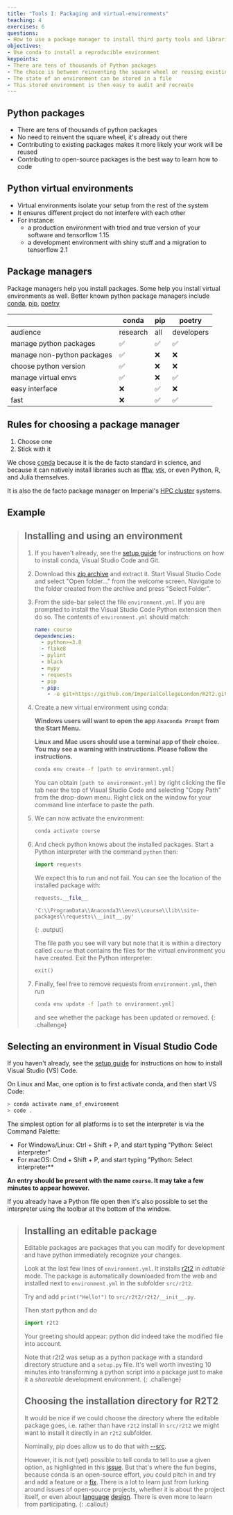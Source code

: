 ```yaml
---
title: "Tools I: Packaging and virtual-environments"
teaching: 4
exercises: 6
questions:
- How to use a package manager to install third party tools and libraries
objectives:
- Use conda to install a reproducible environment
keypoints:
- There are tens of thousands of Python packages
- The choice is between reinventing the square wheel or reusing existing work
- The state of an environment can be stored in a file
- This stored environment is then easy to audit and recreate
---
```


## Python packages

- There are tens of thousands of python packages
- No need to reinvent the square wheel, it's  already out there
- Contributing to existing packages makes it more likely your work will be
  reused
- Contributing to open-source packages is the best way to learn how to code

## Python virtual environments

- Virtual environments isolate your setup from the rest of the system
- It ensures different project do not interfere with each other
- For instance:
  - a production environment with tried and true version of your software and
    tensorflow 1.15
  - a development environment with shiny stuff and a migration to tensorflow 2.1

## Package managers

Package managers help you install packages. Some help you install virtual environments
as well. Better known python package managers include
[conda](https://docs.conda.io/en/latest/), [pip](https://pip.pypa.io/en/stable/),
[poetry](https://python-poetry.org/)

|                           | conda    | pip | poetry     |
|---------------------------|----------|-----|------------|
|audience                   | research | all | developers |
|manage python packages     | ✅       |  ✅ | ✅         |
|manage non-python packages | ✅       | ❌  | ❌         |
|choose python version      | ✅       | ❌  | ❌         |
|manage virtual envs        | ✅       | ❌  | ✅         |
|easy interface             | ❌       | ✅  | ❌         |
|fast                       | ❌       | ✅  | ✅         |

## Rules for choosing a package manager

1. Choose one
1. Stick with it

We chose [conda](https://docs.conda.io/en/latest/) because it is the de facto
standard in science, and because it can natively install libraries such as
[fftw](https://anaconda.org/conda-forge/fftw),
[vtk](https://anaconda.org/conda-forge/vtk), or even Python, R, and Julia
themselves.

It is also the de facto package manager on Imperial's [HPC
cluster](https://www.imperial.ac.uk/admin-services/ict/self-service/research-support/rcs/support/applications/conda/)
systems.

## Example

> ## Installing and using an environment
>
> 1. If you haven't already, see the [setup guide](../setup) for instructions
>    on how to install conda, Visual Studio Code and Git.
>
> 1. Download this [zip archive](../code/course.zip) and extract it. Start Visual
>    Studio Code and select "Open folder..." from the welcome screen. Navigate
>    to the folder created from the archive and press "Select Folder".
>
> 1. From the side-bar select the file `environment.yml`. If you are prompted to
>    install the Visual Studio Code Python extension then do so. The contents of
>    `environment.yml` should match:
>
>    ```yaml
>    name: course
>    dependencies:
>      - python>=3.8
>      - flake8
>      - pylint
>      - black
>      - mypy
>      - requests
>      - pip
>      - pip:
>        - -e git+https://github.com/ImperialCollegeLondon/R2T2.git@main#egg=r2t2
>    ```
>
> 1. Create a new virtual environment using conda:
>
>    **Windows users will want to open the app `Anaconda Prompt` from the Start
>    Menu.**
>
>    **Linux and Mac users should use a terminal app of their choice. You may
>    see a warning with instructions. Please follow the instructions.**
>
>    ```bash
>    conda env create -f [path to environment.yml]
>    ```
>
>    You can obtain `[path to environment.yml]` by right clicking the file tab
>    near the top of Visual Studio Code and selecting "Copy Path" from the
>    drop-down menu. Right click on the window for your command line interface
>    to paste the path.
>
> 1. We can now activate the environment:
>
>    ```bash
>    conda activate course
>    ```
>
> 1. And check python knows about the installed packages. Start a Python
>    interpreter with the command `python` then:
>
>    ```python
>    import requests
>    ```
>
>    We expect this to run and not fail. You can see the location of the
>    installed package with:
>
>    ```python
>    requests.__file__
>    ```
>
>    ```
>    'C:\\ProgramData\\Anaconda3\\envs\\course\\lib\\site-packages\\requests\\__init__.py'
>    ```
>    {: .output}
>
>    The file path you see will vary but note that it is within a directory
>    called `course` that contains the files for the virtual environment you
>    have created. Exit the Python interpreter:
>
>    ```python
>    exit()
>    ```
>
> 1. Finally, feel free to remove requests from `environment.yml`, then run
>
>    ```bash
>    conda env update -f [path to environment.yml]
>    ```
>
>     and see whether the package has been updated or removed.
{: .challenge}

## Selecting an environment in Visual Studio Code

If you haven't already, see the [setup guide](../setup) for instructions on how
to install Visual Studio (VS) Code.

On Linux and Mac, one option is to first activate conda, and then start VS Code:

```bash
> conda activate name_of_environment
> code .
```

The simplest option for all platforms is to set the interpreter is via the
Command Palette:

- For Windows/Linux: Ctrl + Shift + P, and start typing "Python: Select
  interpreter"
- For macOS: Cmd + Shift + P, and start typing "Python: Select interpreter**

**An entry should be present with the name `course`. It may take a few minutes
to appear however.**

If you already have a Python file open then it's also possible to set the
interpreter using the toolbar at the bottom of the window.

> ## Installing an editable package
>
> Editable packages are packages that you can modify for development and have
> python immediately recognize your changes.
>
> Look at the last few lines of `environment.yml`. It installs
> [r2t2](https://github.com/ImperialCollegeLondon/R2T2) in *editable* mode. The
> package is automatically downloaded from the web and installed next to
> `environment.yml` in the subfolder `src/r2t2`.
>
> Try and add `print("Hello!")` to `src/r2t2/r2t2/__init__.py`.
>
> Then start python and do
>
> ```python
> import r2t2
> ```
>
> Your greeting should appear: python did indeed take the modified file into
> account.
>
> Note that r2t2 was setup as a python package with a standard directory
> structure and a `setup.py` file. It's well worth investing 10 minutes into
> transforming a python script into a package just to make it a *shareable*
> development environment.
{: .challenge}
>
> ## Choosing the installation directory for R2T2
>
> It would be nice if we could choose the directory where the editable package
> goes, i.e. rather than have `r2t2` install in `src/r2t2` we might want to
> install it directly in an `r2t2` subfolder.
>
> Nominally, pip does allow us to do that with
> [--src](https://pip.pypa.io/en/stable/reference/pip_install/#cmdoption-src).
>
> However, it is not (yet) possible to tell conda to tell to use a given option,
> as highlighted in this
> [issue](https://github.com/conda/conda/issues/6805). But that's where the fun
> begins, because conda is an open-source effort, *you* could pitch in and try
> and add a feature or a [fix](https://github.com/conda/conda/issues). There
> is a lot to learn just from lurking around issues of open-source projects,
> whether it is about the project itself, or even about
> [language](https://github.com/JuliaLang/julia/pull/24990)
> [design](https://github.com/JuliaLang/julia/issues/4774A). There is even more
> to learn from participating.
{: .callout}

